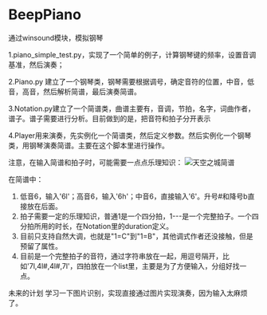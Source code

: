 # BeepPiano
通过winsound模块，模拟钢琴

1.piano_simple_test.py，实现了一个简单的例子，计算钢琴键的频率，设置音调基准，然后演奏；

2.Piano.py 建立了一个钢琴类，钢琴需要根据调号，确定音符的位置，中音，低音，高音，然后解析简谱，最后演奏简谱。

3.Notation.py建立了一个简谱类，曲谱主要有，音调，节拍，名字，词曲作者，谱子。谱子需要进行分析。目前做到的是，把音符和拍子分开表示

4.Player用来演奏，先实例化一个简谱类，然后定义参数。然后实例化一个钢琴类，用钢琴演奏简谱。主要在这个脚本里进行操作。


注意，在输入简谱和拍子时，可能需要一点点乐理知识：
![天空之城简谱](https://github.com/yanming1560/BeepPiano/assets/36906575/2b341fd1-b671-48fd-819f-96110740a0f3)

在简谱中：
1. 低音6，输入'6l'；高音6，输入'6h'；中音6，直接输入'6'。升号#和降号b直接放在后面。
2. 拍子需要一定的乐理知识，普通1是一个四分拍，1---是一个完整拍子。一个四分拍所用的时长，在Notation里的duration定义。
3. 目前只支持自然大调，也就是"1=C"到"1=B"，其他调式作者还没接触，但是预留了属性。
4. 目前是一个完整拍子的音符，通过字符串放在一起，用逗号隔开，比如'7l,4l#,4l#,7l'，四拍放在一个list里，主要是为了方便输入，分组好找一点。

未来的计划
学习一下图片识别，实现直接通过图片实现演奏，因为输入太麻烦了。
